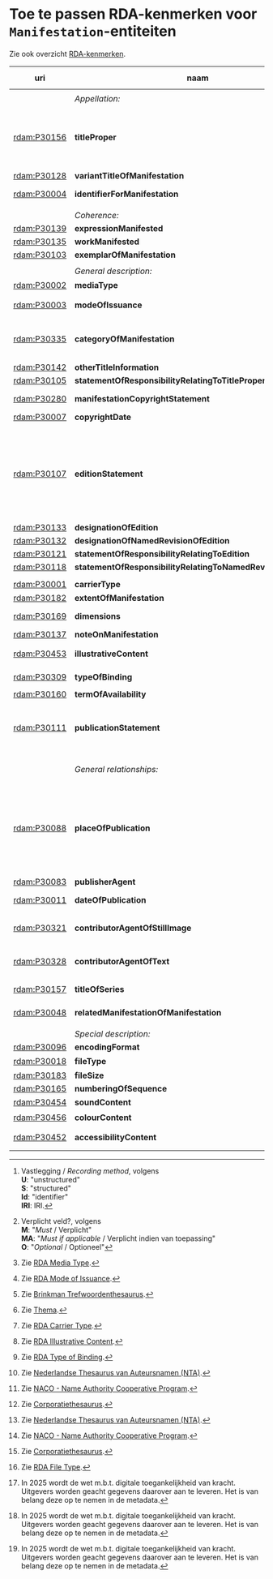# Toe te passen RDA-kenmerken voor `Manifestation`-entiteiten

Zie ook overzicht [RDA-kenmerken](RDA-kenmerken.md).

| uri | naam | opm. | range | vastlegging [^1] | verpl.? [^2] | max. | waarde |
| --- | --- | --- | --- | --- | --- | --- | --- |
||
|| *Appellation:* | *elementen om de entiteit te benoemen:* ||| M | >1 |
| [rdam:P30156](http://rdaregistry.info/Elements/m/P30156) | **titleProper** | letterijk overnemen uit de bron zoals het er staat, ook eventuele tikfouten<br>vastleggen als een zin<br>hoofdlettergebruik zoals in de taal van de titel gebruikelijk is<br>bij fouten de gecorrigeerde titel opnemen als **variantTitleOfManifestation** | `Nomen` | U | M | 1 |
| [rdam:P30128](http://rdaregistry.info/Elements/m/P30128) | **variantTitleOfManifestation** | zie bij **titleProper** | `Nomen` | U | O | >1 |
| [rdam:P30004](http://rdaregistry.info/Elements/m/P30004) | **identifierForManifestation** | systeemonafhankelijke identifier, indien mogelijk persistent, dit is niet de identifier van het metadata record | `Nomen` | Id |MA | >1 | "ISBN: 9025499678" |
||
|| *Coherence:* | *primaire relaties tussen entiteiten:* ||| M | >1 |
| [rdam:P30139](http://rdaregistry.info/Elements/m/P30139) | **expressionManifested** || `Expression` | S / Id / IRI | M | >1 |
| [rdam:P30135](http://rdaregistry.info/Elements/m/P30135) | **workManifested** || `Work` | S / Id / IRI | O | 1 |
| [rdam:P30103](http://rdaregistry.info/Elements/m/P30103) | **exemplarOfManifestation** || `Item` | S / Id / IRI | M | >1 |
||
||	*General description:*	| *algemene beschrijving (basistoepassingsprofiel):* |
| [rdam:P30002](http://rdaregistry.info/Elements/m/P30002) | **mediaType** ||| S / IRI | M | 1 | RDA Media Type [^3] |
| [rdam:P30003](http://rdaregistry.info/Elements/m/P30003) | **modeOfIssuance** ||| S / IRI | M | 1 | RDA Mode of Issuance [^4] |
| [rdam:P30335](http://rdaregistry.info/Elements/m/P30335) | **categoryOfManifestation** | TODO: zijn dit de vormtrefwoorden? || U / S / Id / IRI | O | 1 | Brinkman Trefwoorden thesaurus [^5] , Thema [^6] |
| [rdam:P30142](http://rdaregistry.info/Elements/m/P30142) | **otherTitleInformation** | gebruik voor ondertitel || U | O | >1 |
| [rdam:P30105](http://rdaregistry.info/Elements/m/P30105) | **statementOfResponsibilityRelatingToTitleProper** | TODO waarvoor? / overnemen uit de resource  || U | MA | 1 |
| [rdam:P30280](http://rdaregistry.info/Elements/m/P30280) | **manifestationCopyrightStatement** | datum en bij wie de copyright berust, overnemen uit de bron<br>als alleen een datum bekend is, gebruik dan **copyrightDate** || U | MA | 1 |
| [rdam:P30007](http://rdaregistry.info/Elements/m/P30007) | **copyrightDate** | datum copyright zoals vermeld in de bron || U | MA | 1 | ISO 8601-1:2019 |
||
| [rdam:P30107](http://rdaregistry.info/Elements/m/P30107) | **editionStatement** | een vermelding die een editie identificeert waartoe een manifestatie behoort<br>wordt samengesteld uit de volgende elementen: **designationOfEdition**, **designationOfNamedRevisionOfEdition**, **statementOfResponsibilityRelatingToEdition**, **statementOfResponsibilityRelatingToNamedRevisionOfEdition**, als deze elementen apart genoteerd kunnen worden en van toepassing zijn, gebruik deze elementen, indien de informatie als geheel wordt opgenomen, gebruik dan dit element |
| [rdam:P30133](http://rdaregistry.info/Elements/m/P30133) | **designationOfEdition** | overnemen uit de bron || U | MA | >1 |
| [rdam:P30132](http://rdaregistry.info/Elements/m/P30132) | **designationOfNamedRevisionOfEdition** ||| U | MA | >1 |
| [rdam:P30121](http://rdaregistry.info/Elements/m/P30121) | **statementOfResponsibilityRelatingToEdition** ||| U | MA | 1 |
| [rdam:P30118](http://rdaregistry.info/Elements/m/P30118) | **statementOfResponsibilityRelatingToNamedRevisionOfEdition** ||| U | MA | 1 |
||
| [rdam:P30001](http://rdaregistry.info/Elements/m/P30001) | **carrierType** ||| S / Id / IRI | M | 1 | RDA Carrier Type [^7] |
| [rdam:P30182](http://rdaregistry.info/Elements/m/P30182) | **extentOfManifestation** | o.a. aantal pagina's ||S| M | 1 |
| [rdam:P30169](http://rdaregistry.info/Elements/m/P30169) | **dimensions** | neem op wat nodig is voor het magazijn van fysieke bronnen,  maten in cm., tenzij hoogte < 10 cm, dan in mm. || U / S (?) | MA | >1 |
| [rdam:P30137](http://rdaregistry.info/Elements/m/P30137) | **noteOnManifestation** ||| U | O | >1 |
| [rdam:P30453](http://rdaregistry.info/Elements/m/P30453) | **illustrativeContent** | een indicatie van de soorten expressies van beeldcontent die de hoofd-expressies aanvullen || S / IRI | MA | >1 | RDA Illustrative Content [^8] |
| [rdam:P30309](http://rdaregistry.info/Elements/m/P30309) | **typeOfBinding** ||| S / IRI | O | >1 | RDA Type of Binding [^9] |
| [rdam:P30160](http://rdaregistry.info/Elements/m/P30160) | **termOfAvailability** | o.a. prijs || U | O | >1 |
| [rdam:P30111](http://rdaregistry.info/Elements/m/P30111) | **publicationStatement** | wordt samengesteld uit de volgende subelementen: **placeOfPublication**, name of publisher, date of publication. Als deze elementen apart genoteerd kunnen worden en van toepassing zijn, gebruik deze elementen. Indien de informatie als geheel wordt opgenomen, gebruik dan dit superelement || S | O | 1 | "Spijkenisse : Hageboek, 1998" |
||
|| *General relationships:* | *algemene elementen om relaties van de entiteit te beschrijven (basistoepassingsprofiel):* |
| [rdam:P30088](http://rdaregistry.info/Elements/m/P30088) | **placeOfPublication** | zoals vermeld in de bron. Indien niet bekend, geef aan: "Plaats van uitgave niet vastgesteld" in element **noteOnManifestation**.<br>Zet een plaats tussen vierkante haken als de bron van de informatie niet de `Manifestation` zelf is. [ TODO: willen we dit wel? -> Indien mogelijk herhaal dit element om een identifier of iri van een plaats te geven. Herhaal dit element om een land van uitgave te vermelden, het liefst gestructureerd, met identifier of iri. Indien de identifier van een plaats het land duidelijk aangeeft, dan is een land van uitgave niet nodig] | `Place` | U / Id / IRI | MA | >1 |
| [rdam:P30083](http://rdaregistry.info/Elements/m/P30083) | **publisherAgent** | overnemen uit de bron | `Agent` | U / Id / IRI | MA | >1 |
| [rdam:P30011](http://rdaregistry.info/Elements/m/P30011) | **dateOfPublication** | indien onbekend, geen datum, jaar of periode wanneer publicatie kan hebben plaatsgevonden | `Timespan` | U / S / Id / IRI | M | 1 | ISO 8601-1:2019 |
| [rdam:P30321](http://rdaregistry.info/Elements/m/P30321) | **contributorAgentOfStillImage** || `Agent` | U / S / Id / IRI | O | >1 | NTA [^10] , NACO [^11] , Corporatiethesaurus [^12] |
| [rdam:P30328](http://rdaregistry.info/Elements/m/P30328) | **contributorAgentOfText** || `Agent` | U / S / Id / IRI | O | >1 | NTA [^10] , NACO [^11] , Corporatiethesaurus [^12] |
| [rdam:P30157](http://rdaregistry.info/Elements/m/P30157) |	**titleOfSeries** | letterlijk overnemen uit de bron, vastleggen als een zin<br> Hoofdlettergebruik zoals in de taal van de titel gebruikelijk is. |`Nomen` | U | MA | >1 |
| [rdam:P30048](http://rdaregistry.info/Elements/m/P30048) | **relatedManifestationOfManifestation** || `Manifestation` | U / S / Id / IRI | O | >1 |
||
||	*Special description:* | *Gespecialiseerde elementen om de entiteit te beschrijven:* |
| [rdam:P30096](http://rdaregistry.info/Elements/m/P30096) | **encodingFormat** | wijze waarop digitale inhoud gecodeerd is || U / S / IRI | MA | >1 | "html" |
| [rdam:P30018](http://rdaregistry.info/Elements/m/P30018) | **fileType** ||| U / S / IRI  | O | 1 | RDA File Type [^13] |
| [rdam:P30183](http://rdaregistry.info/Elements/m/P30183) | **fileSize** ||| U | O | 1 |
| [rdam:P30165](http://rdaregistry.info/Elements/m/P30165) | **numberingOfSequence** | overnemen uit de bron || U | MA | 1 |
| [rdam:P30454](http://rdaregistry.info/Elements/m/P30454) | **soundContent** | indicatie van de aanwezigheid of afwezigheid van geluid [^14] || U | MA | >1 |
| [rdam:P30456](http://rdaregistry.info/Elements/m/P30456) | **colourContent** | indicatie van de aanwezigheid van kleur of grijsschakeringen [^14] || U | MA | >1 |
| [rdam:P30452](http://rdaregistry.info/Elements/m/P30452) | **accessibilityContent** | indicatie van de soorten expressies die alternatieve zintuiglijke modi bieden om de hoofd-expressie waar te nemen [^14 ]|| U | MA | >1 |


[^1]: Vastlegging / *Recording method*, volgens <br>**U**: "unstructured"<br>**S**: "structured"<br>**Id**: "identifier" <br>**IRI**: IRI.
[^2]: Verplicht veld?, volgens <br>**M**: "*Must* / Verplicht"<br>**MA**: "*Must if applicable* / Verplicht indien van toepassing"<br>**O**: "*Optional* / Optioneel" 
[^3]: Zie [RDA Media Type](http://www.rdaregistry.info/termList/RDAMediaType/).
[^4]: Zie [RDA Mode of Issuance](http://www.rdaregistry.info/termList/ModeIssue/).
[^5]: Zie [Brinkman Trefwoordenthesaurus](http://data.bibliotheken.nl/id/dataset/brinkman).
[^6]: Zie [Thema](https://ns.editeur.org/thema/nl).
[^7]: Zie [RDA Carrier Type](http://www.rdaregistry.info/termList/RDACarrierType/).
[^8]: Zie [RDA Illustrative Content](http://www.rdaregistry.info/termList/IllusContent/).
[^9]: Zie [RDA Type of Binding](http://www.rdaregistry.info/termList/RDATypeOfBinding/).
[^10]: Zie [Nederlandse Thesaurus van Auteursnamen (NTA)](http://data.bibliotheken.nl/id/dataset/persons).
[^11]: Zie [NACO - Name Authority Cooperative Program](https://www.loc.gov/aba/pcc/naco/). 
[^12]: Zie [Corporatiethesaurus](http://data.bibliotheken.nl/id/dataset/corps).
[^13]: Zie [RDA File Type](http://rdaregistry.info/termList/fileType).
[^14]: In 2025 wordt de wet m.b.t. digitale toegankelijkheid van kracht. Uitgevers worden geacht gegevens daarover aan te leveren. Het is van belang deze op te nemen in de metadata.

